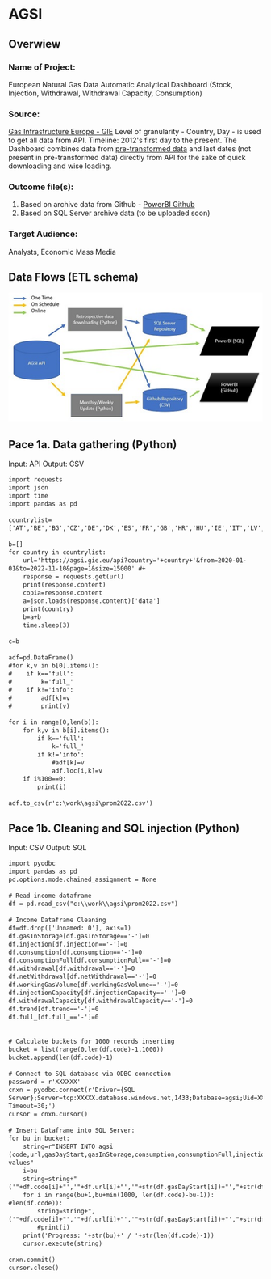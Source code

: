 # AGSI

## Overwiew

### Name of Project:
European Natural Gas Data Automatic Analytical Dashboard (Stock, Injection, Withdrawal, Withdrawal Capacity, Consumption)
### Source: 
[Gas Infrastructure Europe - GIE](https://agsi.gie.eu/)  Level of granularity - Country, Day - is used to get all data from API. Timeline: 2012's first day to the present. The Dashboard combines data from [pre-transformed data](https://github.com/Nostr77/AGSI/blob/main/base0.csv) and last dates (not present in pre-transformed data) directly from API for the sake of quick downloading and wise loading.
### Outcome file(s):
1) Based on archive data from Github - [PowerBI Github](https://github.com/Nostr77/AGSI/blob/main/agsi-github.pbix)
2) Based on SQL Server archive data (to be uploaded soon)


### Target Audience: 
Analysts, Economic Mass Media


## Data Flows (ETL schema) 

![Schema](https://github.com/Nostr77/AGSI/raw/main/Schema.JPG)


## Pace 1a. Data gathering (Python)
Input: API 
Output: CSV

```
import requests
import json 
import time
import pandas as pd

countrylist=['AT','BE','BG','CZ','DE','DK','ES','FR','GB','HR','HU','IE','IT','LV','NL','PL','PT','RO','SE','SK','UA']

b=[]
for country in countrylist:
    url='https://agsi.gie.eu/api?country='+country+'&from=2020-01-01&to=2022-11-10&page=1&size=15000' #+
    response = requests.get(url)
    print(response.content)
    copia=response.content
    a=json.loads(response.content)['data']
    print(country)
    b=a+b
    time.sleep(3)

c=b

adf=pd.DataFrame()
#for k,v in b[0].items():
#    if k=='full':
#        k='full_'
#    if k!='info':
#        adf[k]=v
#        print(v)

for i in range(0,len(b)):
    for k,v in b[i].items():
        if k=='full':
            k='full_'
        if k!='info':
            #adf[k]=v
            adf.loc[i,k]=v
    if i%100==0:
        print(i)

adf.to_csv(r'c:\work\agsi\prom2022.csv')
```


## Pace 1b. Cleaning and SQL injection (Python)

Input: CSV 
Output: SQL

```
import pyodbc
import pandas as pd
pd.options.mode.chained_assignment = None

# Read income dataframe
df = pd.read_csv("c:\\work\\agsi\prom2022.csv")

# Income Dataframe Cleaning
df=df.drop(['Unnamed: 0'], axis=1)
df.gasInStorage[df.gasInStorage=='-']=0
df.injection[df.injection=='-']=0
df.consumption[df.consumption=='-']=0
df.consumptionFull[df.consumptionFull=='-']=0
df.withdrawal[df.withdrawal=='-']=0
df.netWithdrawal[df.netWithdrawal=='-']=0
df.workingGasVolume[df.workingGasVolume=='-']=0
df.injectionCapacity[df.injectionCapacity=='-']=0
df.withdrawalCapacity[df.withdrawalCapacity=='-']=0
df.trend[df.trend=='-']=0
df.full_[df.full_=='-']=0


# Calculate buckets for 1000 records inserting
bucket = list(range(0,len(df.code)-1,1000))
bucket.append(len(df.code)-1)

# Connect to SQL database via ODBC connection
password = r'XXXXXX' 
cnxn = pyodbc.connect(r'Driver={SQL Server};Server=tcp:XXXXX.database.windows.net,1433;Database=agsi;Uid=XXXXX;Pwd='+password+';Encrypt=yes;TrustServerCertificate=no;Connection Timeout=30;')
cursor = cnxn.cursor()

# Insert Dataframe into SQL Server:
for bu in bucket:
    string=r"INSERT INTO agsi (code,url,gasDayStart,gasInStorage,consumption,consumptionFull,injection,withdrawal,netWithdrawal,workingGasVolume,injectionCapacity,withdrawalCapacity,status,trend,full_) values"
    i=bu
    string=string+" ('"+df.code[i]+"','"+df.url[i]+"','"+str(df.gasDayStart[i])+"',"+str(df.gasInStorage[i])+","+str(df.consumption[i])+","+str(df.consumptionFull[i])+","+str(df.injection[i])+","+str(df.withdrawal[i])+","+str(df.netWithdrawal[i])+","+str(df.workingGasVolume[i])+","+str(df.injectionCapacity[i])+","+str(df.withdrawalCapacity[i])+",'"+df.status[i]+"',"+str(df.trend[i])+","+str(df.full_[i])+")"
    for i in range(bu+1,bu+min(1000, len(df.code)-bu-1)): #len(df.code)):
        string=string+", ('"+df.code[i]+"','"+df.url[i]+"','"+str(df.gasDayStart[i])+"',"+str(df.gasInStorage[i])+","+str(df.consumption[i])+","+str(df.consumptionFull[i])+","+str(df.injection[i])+","+str(df.withdrawal[i])+","+str(df.netWithdrawal[i])+","+str(df.workingGasVolume[i])+","+str(df.injectionCapacity[i])+","+str(df.withdrawalCapacity[i])+",'"+df.status[i]+"',"+str(df.trend[i])+","+str(df.full_[i])+")"
        #print(i)
    print('Progress: '+str(bu)+' / '+str(len(df.code)-1))
    cursor.execute(string)

cnxn.commit()
cursor.close()

```

